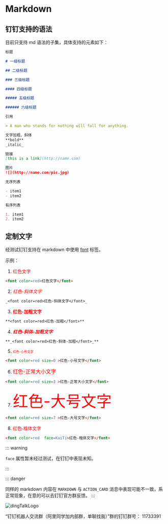 # Markdown

## 钉钉支持的语法

目前只支持 md 语法的子集，具体支持的元素如下：

```markdown
标题

# 一级标题

## 二级标题

### 三级标题

#### 四级标题

##### 五级标题

###### 六级标题

引用

> A man who stands for nothing will fall for anything.

文字加粗、斜体
**bold**
_italic_

链接
[this is a link](http://name.com)

图片
![](http://name.com/pic.jpg)

无序列表

- item1
- item2

有序列表

1. item1
2. item2
```

## 定制文字

经测试钉钉支持在 markdown 中使用 [font](https://developer.mozilla.org/zh-CN/docs/Web/HTML/Element/font) 标签。

示例：

1. <font color=red>红色文字</font>

```markdown
<font color=red>红色文字</font>
```

2. _<font color=red>红色-斜体文字</font>_

```markdown
_<font color=red>红色-斜体文字</font>_
```

3. **<font color=red>红色-加粗文字</font>**

```markdown
**<font color=red>红色-加粗</font>**
```

4. **_<font color=red>红色-斜体-加粗文字</font>_**

```markdown
**_<font color=red>红色-斜体-加粗</font>_**
```

5. <font color=red size=0 >红色-小号文字</font>

```markdown
<font color=red size=0 >红色-小号文字</font>
```

6. <font color=red size=3 >红色-正常大小文字</font>

```markdown
<font color=red size=3 >红色-正常大小文字</font>
```

7. <font color=red size=7 >红色-大号文字</font>

```markdown
<font color=red size=7 >红色-大号文字</font>
```

8. <font color=red  face=KaiTi>红色-楷体文字</font>

```markdown
<font color=red  face=KaiTi>红色-楷体文字</font>
```

::: warning

`face` 属性暂未经过测试，在钉钉中表现未知。

:::

::: danger

同样的 markdown 内容在 `MARKDOWN` 与 `ACTION_CARD` 消息中表现可能不一致，系正常现象，在意的可以去钉钉官方群反馈。
:::

![dingTalkLogo](@/assets/dingtalk-logo.png)

“钉钉机器人交流群（阿里同学加内部群，单聊找我）”群的钉钉群号： 11733391
